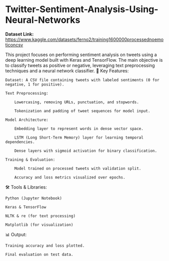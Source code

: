 # Twitter-Sentiment-Analysis-Using-Neural-Networks


**Dataset Link:**
https://www.kaggle.com/datasets/ferno2/training1600000processednoemoticoncsv


This project focuses on performing sentiment analysis on tweets using a deep learning model built with Keras and TensorFlow. The main objective is to classify tweets as positive or negative, leveraging text preprocessing techniques and a neural network classifier.
📌 Key Features:

    Dataset: A CSV file containing tweets with labeled sentiments (0 for negative, 1 for positive).

    Text Preprocessing:

        Lowercasing, removing URLs, punctuation, and stopwords.

        Tokenization and padding of tweet sequences for model input.

    Model Architecture:

        Embedding layer to represent words in dense vector space.

        LSTM (Long Short-Term Memory) layer for learning temporal dependencies.

        Dense layers with sigmoid activation for binary classification.

    Training & Evaluation:

        Model trained on processed tweets with validation split.

        Accuracy and loss metrics visualized over epochs.

🛠️ Tools & Libraries:

    Python (Jupyter Notebook)

    Keras & TensorFlow

    NLTK & re (for text processing)

    Matplotlib (for visualization)

📊 Output:

    Training accuracy and loss plotted.

    Final evaluation on test data.
